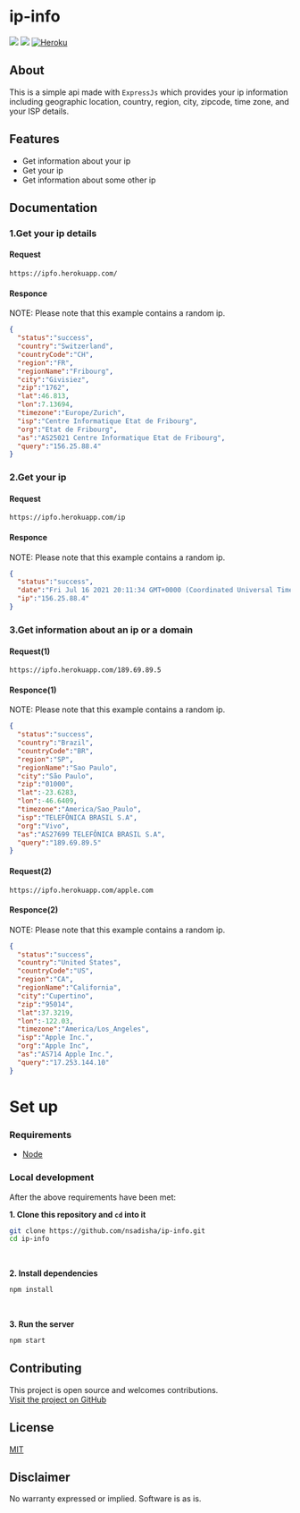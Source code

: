 # ip-info
[![](https://badges.aleen42.com/src/node.svg)]()
[![](https://img.shields.io/badge/Licence-MIT-orange)]()
[![Heroku](https://heroku-badge.herokuapp.com/?app=heroku-badge)]()


## About
This is a simple api made with `ExpressJs` which provides your ip information including geographic location, country, region, city, zipcode, time zone, and your ISP details.

## Features
- Get information about your ip
- Get your ip
- Get information about some other ip

## Documentation

### 1.Get your ip details

#### Request
```
https://ipfo.herokuapp.com/
```
#### Responce
NOTE: Please note that this example contains a random ip.
```json
{
  "status":"success",
  "country":"Switzerland",
  "countryCode":"CH",
  "region":"FR",
  "regionName":"Fribourg",
  "city":"Givisiez",
  "zip":"1762",
  "lat":46.813,
  "lon":7.13694,
  "timezone":"Europe/Zurich",
  "isp":"Centre Informatique Etat de Fribourg",
  "org":"Etat de Fribourg",
  "as":"AS25021 Centre Informatique Etat de Fribourg",
  "query":"156.25.88.4"
}
```
### 2.Get your ip

#### Request
```
https://ipfo.herokuapp.com/ip
```
#### Responce
NOTE: Please note that this example contains a random ip.
```json
{
  "status":"success",
  "date":"Fri Jul 16 2021 20:11:34 GMT+0000 (Coordinated Universal Time)",
  "ip":"156.25.88.4"
}
```
### 3.Get information about an ip or a domain

#### Request(1)
```
https://ipfo.herokuapp.com/189.69.89.5
```
#### Responce(1)
NOTE: Please note that this example contains a random ip.
```json
{
  "status":"success",
  "country":"Brazil",
  "countryCode":"BR",
  "region":"SP",
  "regionName":"Sao Paulo",
  "city":"São Paulo",
  "zip":"01000",
  "lat":-23.6283,
  "lon":-46.6409,
  "timezone":"America/Sao_Paulo",
  "isp":"TELEFÔNICA BRASIL S.A",
  "org":"Vivo",
  "as":"AS27699 TELEFÔNICA BRASIL S.A",
  "query":"189.69.89.5"
}
```
#### Request(2)
```
https://ipfo.herokuapp.com/apple.com
```
#### Responce(2)
NOTE: Please note that this example contains a random ip.
```json
{
  "status":"success",
  "country":"United States",
  "countryCode":"US",
  "region":"CA",
  "regionName":"California",
  "city":"Cupertino",
  "zip":"95014",
  "lat":37.3219,
  "lon":-122.03,
  "timezone":"America/Los_Angeles",
  "isp":"Apple Inc.",
  "org":"Apple Inc",
  "as":"AS714 Apple Inc.",
  "query":"17.253.144.10"
}
```

# Set up

### Requirements
- [Node](https://nodejs.org/en/)

### Local development
After the above requirements have been met:

<b>1. Clone this repository and `cd` into it</b>

```bash
git clone https://github.com/nsadisha/ip-info.git
cd ip-info
```
<br>

<b>2. Install dependencies</b>

```bash
npm install
```
<br>

<b>3. Run the server </b>

```bash
npm start
```

## Contributing
This project is open source and welcomes contributions.
<br>
[Visit the project on GitHub](https://github.com/nsadisha/ip-info)

## License
[MIT](http://www.opensource.org/licenses/mit-license.html)

## Disclaimer
No warranty expressed or implied. Software is as is.
